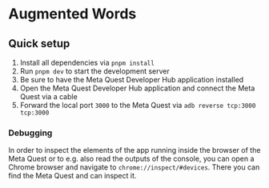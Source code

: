 # Augmented Words

## Quick setup

1. Install all dependencies via `pnpm install`
2. Run `pnpm dev` to start the development server
3. Be sure to have the Meta Quest Developer Hub application installed
4. Open the Meta Quest Developer Hub application and connect the Meta Quest via a cable
5. Forward the local port `3000` to the Meta Quest via `adb reverse tcp:3000 tcp:3000`

### Debugging

In order to inspect the elements of the app running inside the browser of the Meta Quest or to e.g. also read the outputs of the console, you can open a Chrome browser and navigate to `chrome://inspect/#devices`. There you can find the Meta Quest and can inspect it.
